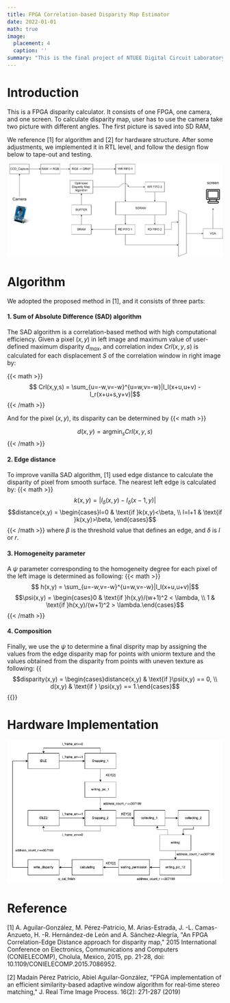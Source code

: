 ```yaml
---
title: FPGA Correlation-based Disparity Map Estimator
date: 2022-01-01
math: true
image:
  placement: 4
  caption: ''
summary: "This is the final project of NTUEE Digital Circuit Laboratory (EE3016). In collaboration with H.L. Hsieh, S.C. Yang."
---
```


# Introduction
This is a FPGA disparity calculator. It consists of one FPGA, one camera, and one screen. To calculate disparity map, user has to use the camera take two picture with different angles. The first picture is saved into SD RAM, 

We reference [1] for algorithm and [2] for hardware structure. After some adjustments, we implemented it in RTL level, and follow the design flow below to tape-out and testing. 

![png](img/block_diagram.png "Fig. Block Diagram")


# Algorithm
We adopted the proposed method in [1], and it consists of three parts:
#### 1. Sum of Absolute Difference (SAD) algorithm
The SAD algorithm is a correlation-based method with high computational efficiency. Given a pixel $(x,y)$ in left image and maximum value of user-defined maximum disparity $d_{max}$, and correlation index $Crl(x,y,s)$ is calculated for each displacement $S$ of the correlation window in right image by:

{{< math >}}
$$ Crl(x,y,s) = \sum_{u=-w,v=-w}^{u=w,v=-w}|I_l(x+u,u+v) - I_r(x+u+s,y+v)|$$
{{< /math >}}

And for the pixel $(x,y)$, its disparity can be determined by 
{{< math >}}
<!-- $$ d(x,y) = argmin_s Crl(x,y,s) $$ -->
$$ d(x,y) = \mathop{\arg\min}_{s} Crl(x,y,s)$$
{{< /math >}}

#### 2. Edge distance
To improve vanilla SAD algorithm, [1] used edge distance to calculate the disparity of pixel from smooth surface. The nearest left edge is calculated by: 
{{< math >}}
$$k(x,y) = |I_{\delta}(x,y)-I_{\delta}(x-1,y)|$$
$$distance(x,y) = \begin{cases}l=0 & \text{if }k(x,y)<\beta, \\
l=l+1 & \text{if }k(x,y)>\beta,  \end{cases}$$
{{< /math >}}
where $\beta$ is the threshold value that defines an edge, and $\delta$ is $l$ or $r$.

#### 3. Homogeneity parameter 
A $\psi$ parameter corresponding to the homogeneity degree for each pixel of the left image is determined as following:
{{< math >}}
$$ h(x,y) = \sum_{u=-w,v=-w}^{u=w,v=-w}|I_l(x+u,u+v)|$$
$$\psi(x,y) = \begin{cases}0 & \text{if }h(x,y)/(w+1)^2 < \lambda, \\
1 & \text{if }h(x,y)/(w+1)^2 > \lambda.\end{cases}$$
{{< /math >}}

#### 4. Composition
Finally, we use the $\psi$ to determine a final disprity map by assigning the values from the edge disparity map for points with uniorm texture and the values obtained from the disparity from points with uneven texture as following: 
{{<math>}}
$$disparity(x,y) = \begin{cases}distance(x,y) & \text{if }\psi(x,y) == 0, \\
d(x,y) & \text{if } \psi(x,y) == 1.\end{cases}$$
{{</math>}}

# Hardware Implementation
![png](img/DCLab_final_FSM.drawio.png "Finite state machine")


# Reference
[1] A. Aguilar-González, M. Pérez-Patricio, M. Arias-Estrada, J. -L. Camas-Anzueto, H. -R. Hernández-de León and A. Sánchez-Alegría, "An FPGA Correlation-Edge Distance approach for disparity map," 2015 International Conference on Electronics, Communications and Computers (CONIELECOMP), Cholula, Mexico, 2015, pp. 21-28, doi: 10.1109/CONIELECOMP.2015.7086952. 

[2] Madaín Pérez Patricio, Abiel Aguilar-González, "FPGA implementation of an efficient similarity-based adaptive window algorithm for real-time stereo matching," J. Real Time Image Process. 16(2): 271-287 (2019)